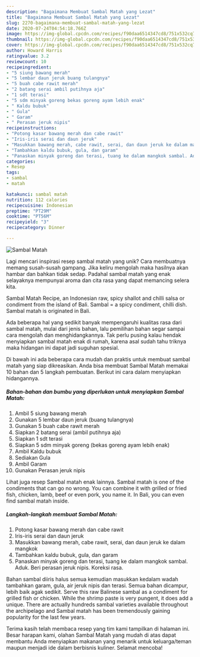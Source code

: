 ```yaml
---
description: "Bagaimana Membuat Sambal Matah yang Lezat"
title: "Bagaimana Membuat Sambal Matah yang Lezat"
slug: 2270-bagaimana-membuat-sambal-matah-yang-lezat
date: 2020-07-24T04:54:18.766Z
image: https://img-global.cpcdn.com/recipes/f90daa6514347cd8/751x532cq70/sambal-matah-foto-resep-utama.jpg
thumbnail: https://img-global.cpcdn.com/recipes/f90daa6514347cd8/751x532cq70/sambal-matah-foto-resep-utama.jpg
cover: https://img-global.cpcdn.com/recipes/f90daa6514347cd8/751x532cq70/sambal-matah-foto-resep-utama.jpg
author: Howard Harris
ratingvalue: 3.2
reviewcount: 10
recipeingredient:
- "5 siung bawang merah"
- "5 lembar daun jeruk buang tulangnya"
- "5 buah cabe rawit merah"
- "2 batang serai ambil putihnya aja"
- "1 sdt terasi"
- "5 sdm minyak goreng bekas goreng ayam lebih enak"
- " Kaldu bubuk"
- " Gula"
- " Garam"
- " Perasan jeruk nipis"
recipeinstructions:
- "Potong kasar bawang merah dan cabe rawit"
- "Iris-iris serai dan daun jeruk"
- "Masukkan bawang merah, cabe rawit, serai, dan daun jeruk ke dalam mangkok"
- "Tambahkan kaldu bubuk, gula, dan garam"
- "Panaskan minyak goreng dan terasi, tuang ke dalam mangkok sambal. Aduk. Beri perasan jeruk nipis. Koreksi rasa."
categories:
- Resep
tags:
- sambal
- matah

katakunci: sambal matah 
nutrition: 112 calories
recipecuisine: Indonesian
preptime: "PT29M"
cooktime: "PT56M"
recipeyield: "3"
recipecategory: Dinner

---
```



![Sambal Matah](https://img-global.cpcdn.com/recipes/f90daa6514347cd8/751x532cq70/sambal-matah-foto-resep-utama.jpg)

Lagi mencari inspirasi resep sambal matah yang unik? Cara membuatnya memang susah-susah gampang. Jika keliru mengolah maka hasilnya akan hambar dan bahkan tidak sedap. Padahal sambal matah yang enak selayaknya mempunyai aroma dan cita rasa yang dapat memancing selera kita.

Sambal Matah Recipe, an Indonesian raw, spicy shallot and chilli salsa or condiment from the island of Bali. Sambal = a spicy condiment, chilli dish. Sambal matah is originated in Bali.

Ada beberapa hal yang sedikit banyak mempengaruhi kualitas rasa dari sambal matah, mulai dari jenis bahan, lalu pemilihan bahan segar sampai cara mengolah dan menghidangkannya. Tak perlu pusing kalau hendak menyiapkan sambal matah enak di rumah, karena asal sudah tahu triknya maka hidangan ini dapat jadi suguhan spesial.


Di bawah ini ada beberapa cara mudah dan praktis untuk membuat sambal matah yang siap dikreasikan. Anda bisa membuat Sambal Matah memakai 10 bahan dan 5 langkah pembuatan. Berikut ini cara dalam menyiapkan hidangannya.

<!--inarticleads1-->

##### Bahan-bahan dan bumbu yang diperlukan untuk menyiapkan Sambal Matah:

1. Ambil 5 siung bawang merah
1. Gunakan 5 lembar daun jeruk (buang tulangnya)
1. Gunakan 5 buah cabe rawit merah
1. Siapkan 2 batang serai (ambil putihnya aja)
1. Siapkan 1 sdt terasi
1. Siapkan 5 sdm minyak goreng (bekas goreng ayam lebih enak)
1. Ambil  Kaldu bubuk
1. Sediakan  Gula
1. Ambil  Garam
1. Gunakan  Perasan jeruk nipis


Lihat juga resep Sambal matah enak lainnya. Sambal matah is one of the condiments that can go no wrong. You can combine it with grilled or fried fish, chicken, lamb, beef or even pork, you name it. In Bali, you can even find sambal matah inside. 

<!--inarticleads2-->

##### Langkah-langkah membuat Sambal Matah:

1. Potong kasar bawang merah dan cabe rawit
1. Iris-iris serai dan daun jeruk
1. Masukkan bawang merah, cabe rawit, serai, dan daun jeruk ke dalam mangkok
1. Tambahkan kaldu bubuk, gula, dan garam
1. Panaskan minyak goreng dan terasi, tuang ke dalam mangkok sambal. Aduk. Beri perasan jeruk nipis. Koreksi rasa.


Bahan sambal diiris halus semua kemudian masukkan kedalam wadah tambahkan garam, gula, air jeruk nipis dan terasi. Semua bahan dicampur, lebih baik agak sedikit. Serve this raw Balinese sambal as a condiment for grilled fish or chicken. While the shrimp paste is very pungent, it does add a unique. There are actually hundreds sambal varieties available throughout the archipelago and Sambal matah has been tremendously gaining popularity for the last few years. 

Terima kasih telah membaca resep yang tim kami tampilkan di halaman ini. Besar harapan kami, olahan Sambal Matah yang mudah di atas dapat membantu Anda menyiapkan makanan yang menarik untuk keluarga/teman maupun menjadi ide dalam berbisnis kuliner. Selamat mencoba!
